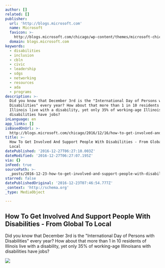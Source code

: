 ```yaml
---
author: []
related: []
publisher:
  url: 'http://blogs.microsoft.com'
  name: Microsoft
  favicon: >-
    http://blogs.microsoft.com/chicago/wp-content/themes/microsoft-chicago/favicon.ico
  domain: blogs.microsoft.com
keywords:
  - disabilities
  - inclusion
  - cbln
  - civic
  - leadership
  - sdgs
  - networking
  - resources
  - ada
  - programs
description: >-
  Did you know that December 3rd is the "International Day of Persons with
  Disabilities" every year? How about that more than 1 in 10 residents of
  Illinois live with a disability, yet only 35% of working-age Illinoisans with
  disabilities have jobs?
inLanguage: en
app_links: []
isBasedOnUrl: >-
  http://blogs.microsoft.com/chicago/2016/12/16/how-to-get-involved-and-support-people-with-disabilities-from-global-to-local/?platform=hootsuite
title: >-
  How To Get Involved And Support People With Disabilities - From Global To
  Local
datePublished: '2016-12-27T06:27:10.003Z'
dateModified: '2016-12-27T06:27:07.195Z'
via: {}
inFeed: true
sourcePath: >-
  _posts/2016-12-23-how-to-get-involved-and-support-people-with-disabilities-f.md
starred: false
datePublishedOriginal: '2016-12-23T07:46:54.777Z'
_context: 'http://schema.org'
_type: MediaObject

---
```

<article style=""><h1>How To Get Involved And Support People With Disabilities - From Global To Local</h1><p>Did you know that December 3rd is the "International Day of Persons with Disabilities" every year? How about that more than 1 in 10 residents of Illinois live with a disability, yet only 35% of working-age Illinoisans with disabilities have jobs?</p><img src="https://mscorpmedia.azureedge.net/mscorpmedia/2016/12/IMG_0343-1024x683.jpg" /></article>